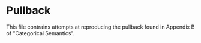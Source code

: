 # Pullback
This file contrains attempts at reproducing the pullback found in Appendix B of "Categorical Semantics".
